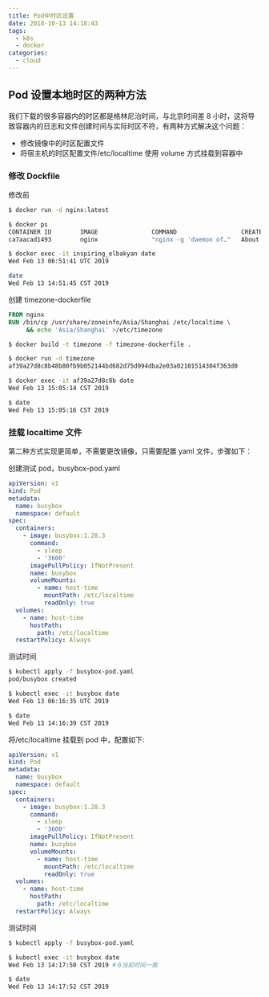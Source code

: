 ```yaml
---
title: Pod中时区设置
date: 2018-10-13 14:18:43
tags:
  - k8s
  - docker
categories:
  - cloud
---
```


## Pod 设置本地时区的两种方法

我们下载的很多容器内的时区都是格林尼治时间，与北京时间差 8 小时，这将导致容器内的日志和文件创建时间与实际时区不符，有两种方式解决这个问题：

- 修改镜像中的时区配置文件
- 将宿主机的时区配置文件/etc/localtime 使用 volume 方式挂载到容器中

### 修改 Dockfile

修改前

```bash
$ docker run -d nginx:latest

$ docker ps
CONTAINER ID        IMAGE               COMMAND                  CREATED              STATUS              PORTS               NAMES
ca7aacad1493        nginx               "nginx -g 'daemon of…"   About a minute ago   Up About a minute   80/tcp              inspiring_elbakyan

$ docker exec -it inspiring_elbakyan date
Wed Feb 13 06:51:41 UTC 2019

date
Wed Feb 13 14:51:45 CST 2019
```

创建 timezone-dockerfile

```dockerfile
FROM nginx
RUN /bin/cp /usr/share/zoneinfo/Asia/Shanghai /etc/localtime \
     && echo 'Asia/Shanghai' >/etc/timezone
```

```bash
$ docker build -t timezone -f timezone-dockerfile .

$ docker run -d timezone
af39a27d8c8b48b80fb9b052144bd682d75d994dba2e03a02101514304f363d0

$ docker exec -it af39a27d8c8b date
Wed Feb 13 15:05:14 CST 2019

$ date
Wed Feb 13 15:05:16 CST 2019
```

### 挂载 localtime 文件

第二种方式实现更简单，不需要更改镜像，只需要配置 yaml 文件，步骤如下：

创建测试 pod，busybox-pod.yaml

```yaml
apiVersion: v1
kind: Pod
metadata:
  name: busybox
  namespace: default
spec:
  containers:
    - image: busybox:1.28.3
      command:
        - sleep
        - '3600'
      imagePullPolicy: IfNotPresent
      name: busybox
      volumeMounts:
        - name: host-time
          mountPath: /etc/localtime
          readOnly: true
  volumes:
    - name: host-time
      hostPath:
        path: /etc/localtime
  restartPolicy: Always
```

测试时间

```bash
$ kubectl apply -f busybox-pod.yaml
pod/busybox created

$ kubectl exec -it busybox date
Wed Feb 13 06:16:35 UTC 2019

$ date
Wed Feb 13 14:16:39 CST 2019
```

将/etc/localtime 挂载到 pod 中，配置如下:

```yaml
apiVersion: v1
kind: Pod
metadata:
  name: busybox
  namespace: default
spec:
  containers:
    - image: busybox:1.28.3
      command:
        - sleep
        - '3600'
      imagePullPolicy: IfNotPresent
      name: busybox
      volumeMounts:
        - name: host-time
          mountPath: /etc/localtime
          readOnly: true
  volumes:
    - name: host-time
      hostPath:
        path: /etc/localtime
  restartPolicy: Always
```

测试时间

```bash
$ kubectl apply -f busybox-pod.yaml

$ kubectl exec -it busybox date
Wed Feb 13 14:17:50 CST 2019 #与当前时间一致

$ date
Wed Feb 13 14:17:52 CST 2019
```
